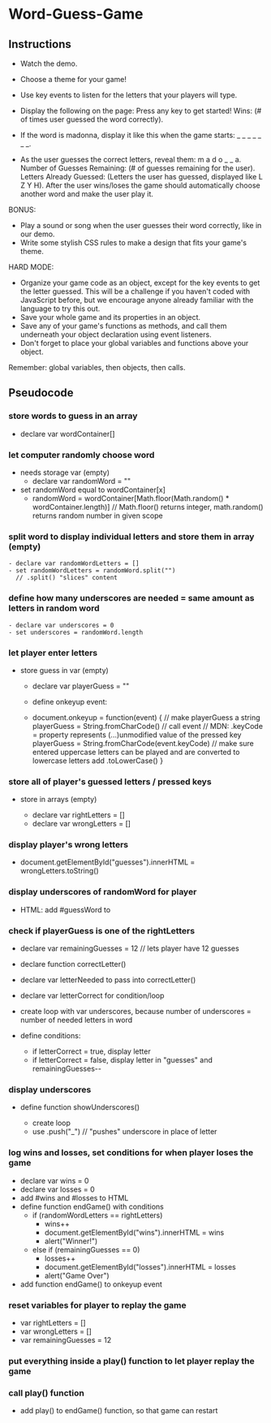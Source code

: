 # Word-Guess-Game

## Instructions

- Watch the demo.
- Choose a theme for your game!
- Use key events to listen for the letters that your players will type.

- Display the following on the page:
  Press any key to get started!
  Wins: (# of times user guessed the word correctly).
- If the word is madonna, display it like this when the game starts: \_ \_ \_ \_ \_ \_ \_.
- As the user guesses the correct letters, reveal them: m a d o \_ \_ a.
  Number of Guesses Remaining: (# of guesses remaining for the user).
  Letters Already Guessed: (Letters the user has guessed, displayed like L Z Y H).
  After the user wins/loses the game should automatically choose another word and make the user play it.

BONUS:

- Play a sound or song when the user guesses their word correctly, like in our demo.
- Write some stylish CSS rules to make a design that fits your game's theme.

HARD MODE:

- Organize your game code as an object, except for the key events to get the letter guessed. This will be a challenge if you haven't coded with JavaScript before, but we encourage anyone already familiar with the language to try this out.
- Save your whole game and its properties in an object.
- Save any of your game's functions as methods, and call them underneath your object declaration using event listeners.
- Don't forget to place your global variables and functions above your object.

Remember: global variables, then objects, then calls.

## Pseudocode

### store words to guess in an array

- declare var wordContainer[]

### let computer randomly choose word

- needs storage var (empty)
  - declare var randomWord = ""
- set randomWord equal to wordContainer[x]
  - randomWord = wordContainer[Math.floor(Math.random() * wordContainer.length)]
    // Math.floor() returns integer, math.random() returns random number in given scope

### split word to display individual letters and store them in array (empty)

    - declare var randomWordLetters = []
    - set randomWordLetters = randomWord.split("")
      // .split() "slices" content

### define how many underscores are needed = same amount as letters in random word

    - declare var underscores = 0
    - set underscores = randomWord.length

### let player enter letters

- store guess in var (empty)

  - declare var playerGuess = ""

  - define onkeyup event:

  - document.onkeyup = function(event) {
    // make playerGuess a string
    playerGuess = String.fromCharCode()
    // call event
    // MDN: .keyCode = property represents (...)unmodified value of the pressed key
    playerGuess = String.fromCharCode(event.keyCode)
    // make sure entered uppercase letters can be played and are converted to lowercase letters
    add .toLowerCase()
    }

### store all of player's guessed letters / pressed keys

- store in arrays (empty)

  - declare var rightLetters = []
  - declare var wrongLetters = []

### display player's wrong letters

- document.getElementById("guesses").innerHTML = wrongLetters.toString()

### display underscores of randomWord for player

- HTML: add #guessWord to <p>

### check if playerGuess is one of the rightLetters

- declare var remainingGuesses = 12
  // lets player have 12 guesses
- declare function correctLetter()
- declare var letterNeeded to pass into correctLetter()
- declare var letterCorrect for condition/loop
- create loop with var underscores, because number of underscores = number of needed letters in word
- define conditions:

  - if letterCorrect = true, display letter
  - if letterCorrect = false, display letter in "guesses" and remainingGuesses--

### display underscores

- define function showUnderscores()

  - create loop
  - use .push("\_")
    // "pushes" underscore in place of letter

### log wins and losses, set conditions for when player loses the game

- declare var wins = 0
- declare var losses = 0
- add #wins and #losses to HTML
- define function endGame() with conditions
  - if (randomWordLetters == rightLetters)
    - wins++
    - document.getElementById("wins").innerHTML = wins
    - alert("Winner!")
  - else if (remainingGuesses == 0)
    - losses++
    - document.getElementById("losses").innerHTML = losses
    - alert("Game Over")
- add function endGame() to onkeyup event

### reset variables for player to replay the game

- var rightLetters = []
- var wrongLetters = []
- var remainingGuesses = 12

### put everything inside a play() function to let player replay the game

### call play() function

- add play() to endGame() function, so that game can restart
